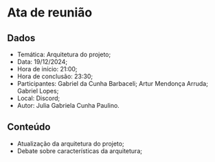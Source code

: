 # Ata de reunião
## Dados
- Temática: Arquitetura do projeto;
- Data: 19/12/2024;
- Hora de início: 21:00;
- Hora de conclusão: 23:30;
- Participantes: Gabriel da Cunha Barbaceli; Artur Mendonça Arruda; Gabriel Lopes;
- Local: Discord;
- Autor: Julia Gabriela Cunha Paulino.

## Conteúdo
- Atualização da arquitetura do projeto;
- Debate sobre características da arquitetura;
